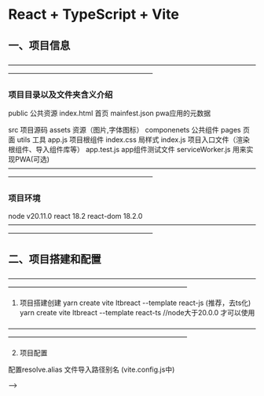 
# React + TypeScript + Vite

## 一、项目信息
—————————————————————————————————————————————————————————
### 项目目录以及文件夹含义介绍
public              公共资源
    index.html        首页
    mainfest.json     pwa应用的元数据


src                 项目源码
    assets            资源（图片,字体图标）
    componenets       公共组件
    pages             页面
    utils             工具
    app.js            项目根组件
    index.css         局样式
    index.js          项目入口文件（渲染根组件、导入组件库等）
    app.test.js       app组件测试文件
    serviceWorker.js  用来实现PWA(可选)
—————————————————————————————————————————————————————————
### 项目环境

node v20.11.0
react 18.2
react-dom  18.2.0
—————————————————————————————————————————————————————————



## 二、项目搭建和配置
——————————————————————————————————————————————————————————————

1. 项目搭建创建
yarn create vite ltbreact --template react-js (推荐，去ts化)
yarn create vite ltbreact --template react-ts  //node大于20.0.0 才可以使用

——————————————————————————————————————————————————————————————

2. 项目配置

配置resolve.alias 文件导入路径别名 (vite.config.js中)







 -->

